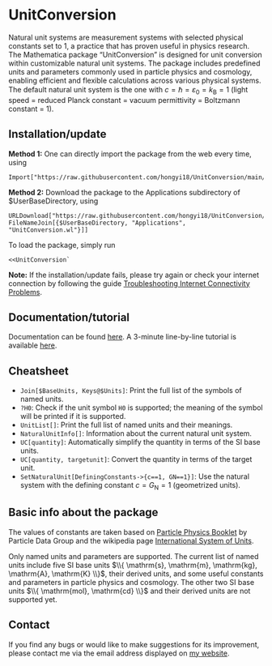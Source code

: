 # UnitConversion
Natural unit systems are measurement systems with selected physical constants set to 1, a practice that has proven useful in physics research. The Mathematica package “UnitConversion” is designed for unit conversion within customizable
 natural unit systems. The package includes predefined units and parameters commonly used in particle physics and cosmology, enabling efficient and flexible calculations across various physical systems. The default natural unit system is the one with $c=\hbar=\varepsilon_0=k_\mathrm{B}=1$ (light speed = reduced Planck constant = vacuum permittivity = Boltzmann constant = 1).

## Installation/update

**Method 1:** One can directly import the package from the web every time, using
```
Import["https://raw.githubusercontent.com/hongyi18/UnitConversion/main/UnitConversion.wl"]
```

**Method 2:** Download the package to the Applications subdirectory of $UserBaseDirectory, using
```
URLDownload["https://raw.githubusercontent.com/hongyi18/UnitConversion/main/UnitConversion.wl", FileNameJoin[{$UserBaseDirectory, "Applications", "UnitConversion.wl"}]]
```
To load the package, simply run
```
<<UnitConversion`
```

**Note:** If the installation/update fails, please try again or check your internet connection by following the guide [Troubleshooting Internet Connectivity Problems](https://reference.wolfram.com/language/tutorial/TroubleshootingInternetConnectivity.html).

## Documentation/tutorial
Documentation can be found [here](https://zenodo.org/records/14086594). A 3-minute line-by-line tutorial is available [here](https://github.com/hongyi18/UnitConversion/blob/main/Get%20started%20on%20UnitConversion.nb).

## Cheatsheet
- `Join[$BaseUnits, Keys@$Units]`: Print the full list of the symbols of named units.
- `?H0`: Check if the unit symbol `H0` is supported; the meaning of the symbol will be printed if it is supported.
- `UnitList[]`: Print the full list of named units and their meanings.
- `NaturalUnitInfo[]`: Information about the current natural unit system.
- `UC[quantity]`: Automatically simplify the quantity in terms of the SI base units.
- `UC[quantity, targetunit]`: Convert the quantity in terms of the target unit.
- `SetNaturalUnit[DefiningConstants->{c==1, GN==1}]`: Use the natural system with the defining constant $c=G_\mathrm{N}=1$ (geometrized units).

## Basic info about the package
The values of constants are taken based on [Particle Physics Booklet](https://pdg.lbl.gov/2024/download/db2024.pdf) by Particle Data Group and the wikipedia page [International System of Units](https://en.wikipedia.org/wiki/International_System_of_Units).

Only named units and parameters are supported. The current list of named units include five SI base units $\\{ \mathrm{s}, \mathrm{m}, \mathrm{kg}, \mathrm{A}, \mathrm{K} \\}$, their derived units, and some useful constants and parameters in particle physics and cosmology. The other two SI base units $\\{ \mathrm{mol}, \mathrm{cd} \\}$ and their derived units are not supported yet.

## Contact
If you find any bugs or would like to make suggestions for its improvement, please contact me via the email address displayed on [my website](https://hongyi18.github.io/).
